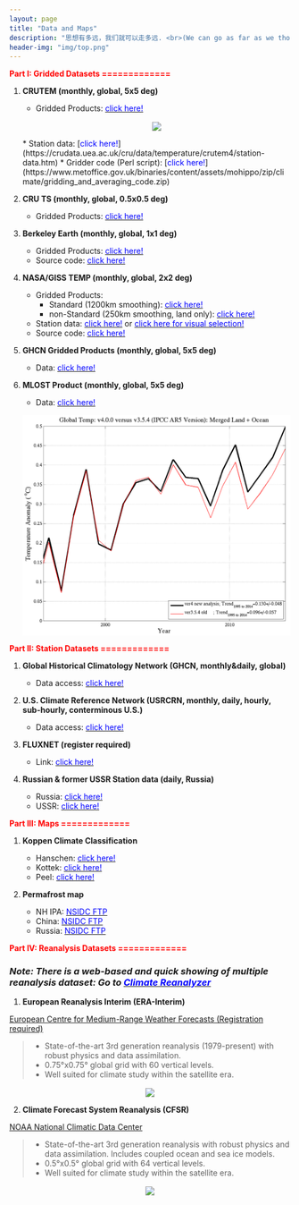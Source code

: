```yaml
---
layout: page
title: "Data and Maps"
description: "思想有多远，我们就可以走多远. <br>(We can go as far as we thought)"
header-img: "img/top.png"
---
```


<span style="color:red">**Part I: Gridded Datasets =============**</span>

1. **CRUTEM (monthly, global, 5x5 deg)**

	* Gridded Products: [<span style="color:blue">click here!</span>](https://crudata.uea.ac.uk/cru/data/temperature/)
	<center>
    <p><img src="https://www.metoffice.gov.uk/hadobs/hadcrut4/data/current/web_figures/anomalies.png" align="center"></p>
	</center>
	* Station data: [<span style="color:blue">click here!</span>](https://crudata.uea.ac.uk/cru/data/temperature/crutem4/station-data.htm)
	* Gridder code (Perl script): [<span style="color:blue">click here!</span>](https://www.metoffice.gov.uk/binaries/content/assets/mohippo/zip/climate/gridding_and_averaging_code.zip)

1.	**CRU TS (monthly, global, 0.5x0.5 deg)**
	
	* Gridded Products: [<span style="color:blue">click here!</span>](https://crudata.uea.ac.uk/cru/data/hrg/)

1.	**Berkeley Earth (monthly, global, 1x1 deg)**

	* Gridded Products: [<span style="color:blue">click here!</span>](http://berkeleyearth.org/data/)
	* Source code: [<span style="color:blue">click here!</span>](http://berkeleyearth.org/analysis-code/)

1. **NASA/GISS TEMP (monthly, global, 2x2 deg)**

	* Gridded Products:
		* Standard (1200km smoothing): [<span style="color:blue">click here!</span>](https://data.giss.nasa.gov/pub/gistemp/gistemp1200_ERSSTv5.nc.gz)
		* non-Standard (250km smoothing, land only): [<span style="color:blue">click here!</span>](https://data.giss.nasa.gov/pub/gistemp/gistemp250.nc.gz)
	* Station data: [<span style="color:blue">click here!</span>](https://data.giss.nasa.gov/gistemp/stdata/v3.mean_GISS_homogenized.zip) or [<span style="color:blue">click here for visual selection!</span>](https://data.giss.nasa.gov/gistemp/stdata/)
	* Source code: [<span style="color:blue">click here!</span>](https://data.giss.nasa.gov/gistemp/sources_v3/)

1. **GHCN Gridded Products (monthly, global, 5x5 deg)**

	* Data: [<span style="color:blue">click here!</span>](https://www.ncdc.noaa.gov/temp-and-precip/ghcn-gridded-products/)

1. **MLOST Product (monthly, global, 5x5 deg)**

	* Data: [<span style="color:blue">click here!</span>](ftp://ftp.ncdc.noaa.gov/pub/data/noaaglobaltemp)
	<center>
    <p><img src="img/global-temperature-anomaly-time-series-and-trends.png" align="center"></p>
	</center>
	
<span style="color:red">**Part II: Station Datasets =============**</span>

1.	**Global Historical Climatology Network (GHCN, monthly&daily, global)**

	* Data access: [<span style="color:blue">click here!</span>](https://www.ncdc.noaa.gov/data-access/land-based-station-data/land-based-datasets/global-historical-climatology-network-ghcn)

1.	**U.S. Climate Reference Network (USRCRN, monthly, daily, hourly, sub-hourly, conterminous U.S.)**

	* Data access: [<span style="color:blue">click here!</span>](https://www.ncdc.noaa.gov/crn/qcdatasets.html)

1.	**FLUXNET (register required)**

	* Link: [<span style="color:blue">click here!</span>](http://fluxnet.fluxdata.org/data/)

1.	**Russian & former USSR Station data (daily, Russia)**

	* Russia: [<span style="color:blue">click here!</span>](http://cdiac.ess-dive.lbl.gov/ftp/russia_daily/)
	* USSR: [<span style="color:blue">click here!</span>](http://cdiac.ess-dive.lbl.gov/ftp/ndp040/)
	
<span style="color:red">**Part III: Maps =============**</span>

1. **Koppen Climate Classification**
	
	* Hanschen: [<span style="color:blue">click here!</span>](http://hanschen.org/koppen/)
	* Kottek: [<span style="color:blue">click here!</span>](http://koeppen-geiger.vu-wien.ac.at/present.htm)
	* Peel: [<span style="color:blue">click here!</span>](https://www.hydrol-earth-syst-sci.net/11/1633/2007/hess-11-1633-2007-supplement.zip)
	
1. **Permafrost map**

	* NH IPA: [<span style="color:blue">NSIDC FTP</span>](ftp://sidads.colorado.edu/pub/DATASETS/fgdc/ggd318_map_circumarctic/)
	* China: [<span style="color:blue">NSIDC FTP</span>](ftp://sidads.colorado.edu/pub/DATASETS/fgdc/ggd603_pf_maps_china/)
	* Russia: [<span style="color:blue">NSIDC FTP</span>](ftp://sidads.colorado.edu/pub/DATASETS/fgdc/ggd600_russia_pf_maps/)

<span style="color:red">**Part IV: Reanalysis Datasets =============**</span>

### *Note: There is a web-based and quick showing of multiple reanalysis dataset: Go to [<span style="color:blue">Climate Reanalyzer</span>](http://cci-reanalyzer.org/)*

1. **European Reanalysis Interim (ERA-Interim)**

[European Centre for Medium-Range Weather Forecasts (Registration required)](http://apps.ecmwf.int/datasets/data/interim-full-daily/levtype=sfc/)

> * State-of-the-art 3rd generation reanalysis (1979-present) with robust physics and data assimilation.
> * 0.75°x0.75° global grid with 60 vertical levels.
> * Well suited for climate study within the satellite era.

<center>
    <p><img src="http://cci-reanalyzer.org/clim/animations/scycle/World_ERAI_T2_2001-2012_minus_1979-2000_scycle.gif" align="center"></p>
</center>

2. **Climate Forecast System Reanalysis (CFSR)**

[NOAA National Climatic Data Center](http://nomads.ncdc.noaa.gov/data.php#cfs-reanal)

> * State-of-the-art 3rd generation reanalysis with robust physics and data assimilation. Includes coupled ocean and sea ice models.
> * 0.5°x0.5° global grid with 64 vertical levels.
> * Well suited for climate study within the satellite era.

<center>
    <p><img src="http://cci-reanalyzer.org/clim/animations/scycle/NH_SnowIceVeg_scycle.gif" align="center"></p>
</center>

